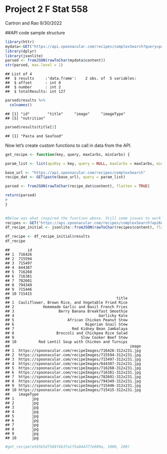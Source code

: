 Project 2 F Stat 558
================
Cartron and Rao
9/30/2022

\##API code sample structure

``` r
library(httr)
mydata<-GET("https://api.spoonacular.com/recipes/complexSearch?query=pasta&maxFat=25&number=2&apiKey=55fcdcfd9f374fa3adb1246f5c30c78b")
library(dplyr)
library(jsonlite)
parsed <- fromJSON(rawToChar(mydata$content))
str(parsed, max.level = 1)
```

    ## List of 4
    ##  $ results     :'data.frame':    2 obs. of  5 variables:
    ##  $ offset      : int 0
    ##  $ number      : int 2
    ##  $ totalResults: int 127

``` r
parsed$results %>%
  colnames()
```

    ## [1] "id"        "title"     "image"     "imageType"
    ## [5] "nutrition"

``` r
parsed$results$title[2] 
```

    ## [1] "Pasta and Seafood"

Now let’s create custom functions to call in data from the API.

``` r
get_recipe <- function(key, query, maxCarbs, minCarbs) {

param_list <- list(apiKey = key, query = NULL, maxCarbs = maxCarbs, minCarbs = minCarbs)

base_url <- "https://api.spoonacular.com/recipes/complexSearch"
recipe_dat <- GET(paste(base_url), query = param_list)

parsed <- fromJSON(rawToChar(recipe_dat$content), flatten = TRUE)

return(parsed)
#   
}
  

#Below was what inspired the function above. Still some issues to work out. 
recipes <- GET("https://api.spoonacular.com/recipes/complexSearch?apiKey=e565b5df568f4b3fa1f5a044377e989a")
df_recipe_initial <- jsonlite::fromJSON(rawToChar(recipes$content), flatten = TRUE)

df_recipe <- df_recipe_initial$results
df_recipe
```

    ##        id
    ## 1  716426
    ## 2  715594
    ## 3  715497
    ## 4  644387
    ## 5  716268
    ## 6  716381
    ## 7  782601
    ## 8  794349
    ## 9  715446
    ## 10 715415
    ##                                                title
    ## 1  Cauliflower, Brown Rice, and Vegetable Fried Rice
    ## 2             Homemade Garlic and Basil French Fries
    ## 3                    Berry Banana Breakfast Smoothie
    ## 4                                      Garlicky Kale
    ## 5                        African Chicken Peanut Stew
    ## 6                                Nigerian Snail Stew
    ## 7                          Red Kidney Bean Jambalaya
    ## 8                   Broccoli and Chickpea Rice Salad
    ## 9                              Slow Cooker Beef Stew
    ## 10          Red Lentil Soup with Chicken and Turnips
    ##                                                      image
    ## 1  https://spoonacular.com/recipeImages/716426-312x231.jpg
    ## 2  https://spoonacular.com/recipeImages/715594-312x231.jpg
    ## 3  https://spoonacular.com/recipeImages/715497-312x231.jpg
    ## 4  https://spoonacular.com/recipeImages/644387-312x231.jpg
    ## 5  https://spoonacular.com/recipeImages/716268-312x231.jpg
    ## 6  https://spoonacular.com/recipeImages/716381-312x231.jpg
    ## 7  https://spoonacular.com/recipeImages/782601-312x231.jpg
    ## 8  https://spoonacular.com/recipeImages/794349-312x231.jpg
    ## 9  https://spoonacular.com/recipeImages/715446-312x231.jpg
    ## 10 https://spoonacular.com/recipeImages/715415-312x231.jpg
    ##    imageType
    ## 1        jpg
    ## 2        jpg
    ## 3        jpg
    ## 4        jpg
    ## 5        jpg
    ## 6        jpg
    ## 7        jpg
    ## 8        jpg
    ## 9        jpg
    ## 10       jpg

``` r
#get_recipe(e565b5df568f4b3fa1f5a044377e989a, 1000, 200)
```
